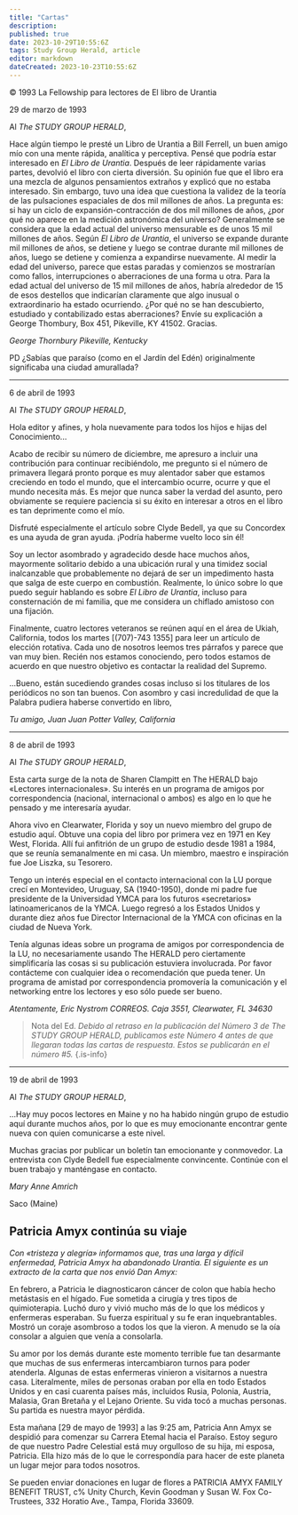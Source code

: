 ```yaml
---
title: "Cartas"
description: 
published: true
date: 2023-10-29T10:55:6Z
tags: Study Group Herald, article
editor: markdown
dateCreated: 2023-10-23T10:55:6Z
---
```


<p class="v-card v-sheet theme--light grey lighten-3 px-2">© 1993 La Fellowship para lectores de El libro de Urantia</p>


29 de marzo de 1993

Al _The STUDY GROUP HERALD_,

Hace algún tiempo le presté un Libro de Urantia a Bill Ferrell, un buen amigo mío con una mente rápida, analítica y perceptiva. Pensé que podría estar interesado en _El Libro de Urantia_. Después de leer rápidamente varias partes, devolvió el libro con cierta diversión. Su opinión fue que el libro era una mezcla de algunos pensamientos extraños y explicó que no estaba interesado. Sin embargo, tuvo una idea que cuestiona la validez de la teoría de las pulsaciones espaciales de dos mil millones de años. La pregunta es: si hay un ciclo de expansión-contracción de dos mil millones de años, ¿por qué no aparece en la medición astronómica del universo? Generalmente se considera que la edad actual del universo mensurable es de unos 15 mil millones de años. Según _El Libro de Urantia_, el universo se expande durante mil millones de años, se detiene y luego se contrae durante mil millones de años, luego se detiene y comienza a expandirse nuevamente. Al medir la edad del universo, parece que estas paradas y comienzos se mostrarían como fallos, interrupciones o aberraciones de una forma u otra. Para la edad actual del universo de 15 mil millones de años, habría alrededor de 15 de esos destellos que indicarían claramente que algo inusual o extraordinario ha estado ocurriendo. ¿Por qué no se han descubierto, estudiado y contabilizado estas aberraciones? Envíe su explicación a George Thombury, Box 451, Pikeville, KY 41502. Gracias.

_George Thornbury_
_Pikeville, Kentucky_

PD ¿Sabías que paraíso (como en el Jardín del Edén) originalmente significaba una ciudad amurallada?

---

6 de abril de 1993

Al _The STUDY GROUP HERALD_,

Hola editor y afines, y hola nuevamente para todos los hijos e hijas del Conocimiento...

Acabo de recibir su número de diciembre, me apresuro a incluir una contribución para continuar recibiéndolo, me pregunto si el número de primavera llegará pronto porque es muy alentador saber que estamos creciendo en todo el mundo, que el intercambio ocurre, ocurre y que el mundo necesita más. Es mejor que nunca saber la verdad del asunto, pero obviamente se requiere paciencia si su éxito en interesar a otros en el libro es tan deprimente como el mío.

Disfruté especialmente el artículo sobre Clyde Bedell, ya que su Concordex es una ayuda de gran ayuda. ¡Podría haberme vuelto loco sin él!

Soy un lector asombrado y agradecido desde hace muchos años, mayormente solitario debido a una ubicación rural y una timidez social inalcanzable que probablemente no dejará de ser un impedimento hasta que salga de este cuerpo en combustión. Realmente, lo único sobre lo que puedo seguir hablando es sobre _El Libro de Urantia_, incluso para consternación de mi familia, que me considera un chiflado amistoso con una fijación.

Finalmente, cuatro lectores veteranos se reúnen aquí en el área de Ukiah, California, todos los martes [(707)-743 1355] para leer un artículo de elección rotativa. Cada uno de nosotros leemos tres párrafos y parece que van muy bien. Recién nos estamos conociendo, pero todos estamos de acuerdo en que nuestro objetivo es contactar la realidad del Supremo.

...Bueno, están sucediendo grandes cosas incluso si los titulares de los periódicos no son tan buenos. Con asombro y casi incredulidad de que la Palabra pudiera haberse convertido en libro,

_Tu amigo, Juan Juan_
_Potter Valley, California_

---

8 de abril de 1993

Al _The STUDY GROUP HERALD_,

Esta carta surge de la nota de Sharen Clampitt en The HERALD bajo «Lectores internacionales». Su interés en un programa de amigos por correspondencia (nacional, internacional o ambos) es algo en lo que he pensado y me interesaría ayudar.

Ahora vivo en Clearwater, Florida y soy un nuevo miembro del grupo de estudio aquí. Obtuve una copia del libro por primera vez en 1971 en Key West, Florida. Allí fui anfitrión de un grupo de estudio desde 1981 a 1984, que se reunía semanalmente en mi casa. Un miembro, maestro e inspiración fue Joe Liszka, su Tesorero.

Tengo un interés especial en el contacto internacional con la LU porque crecí en Montevideo, Uruguay, SA (1940-1950), donde mi padre fue presidente de la Universidad YMCA para los futuros «secretarios» latinoamericanos de la YMCA. Luego regresó a los Estados Unidos y durante diez años fue Director Internacional de la YMCA con oficinas en la ciudad de Nueva York.

Tenía algunas ideas sobre un programa de amigos por correspondencia de la LU, no necesariamente usando The HERALD pero ciertamente simplificaría las cosas si su publicación estuviera involucrada. Por favor contácteme con cualquier idea o recomendación que pueda tener. Un programa de amistad por correspondencia promovería la comunicación y el networking entre los lectores y eso sólo puede ser bueno.

_Atentamente, Eric Nystrom_
_CORREOS. Caja 3551, Clearwater, FL 34630_

> Nota del Ed. _Debido al retraso en la publicación del Número 3 de The STUDY GROUP HERALD, publicamos este Número 4 antes de que llegaran todas las cartas de respuesta. Estos se publicarán en el número \#5._
{.is-info}

---

19 de abril de 1993

Al _The STUDY GROUP HERALD_,

...Hay muy pocos lectores en Maine y no ha habido ningún grupo de estudio aquí durante muchos años, por lo que es muy emocionante encontrar gente nueva con quien comunicarse a este nivel.

Muchas gracias por publicar un boletín tan emocionante y conmovedor. La entrevista con Clyde Bedell fue especialmente convincente. Continúe con el buen trabajo y manténgase en contacto. 

_Mary Anne Amrich_

Saco (Maine)

## Patricia Amyx continúa su viaje

_Con «tristeza y alegría» informamos que, tras una larga y difícil enfermedad, Patricia Amyx ha abandonado Urantia. El siguiente es un extracto de la carta que nos envió Dan Amyx:_

En febrero, a Patricia le diagnosticaron cáncer de colon que había hecho metástasis en el hígado. Fue sometida a cirugía y tres tipos de quimioterapia. Luchó duro y vivió mucho más de lo que los médicos y enfermeras esperaban. Su fuerza espiritual y su fe eran inquebrantables. Mostró un coraje asombroso a todos los que la vieron. A menudo se la oía consolar a alguien que venía a consolarla.

Su amor por los demás durante este momento terrible fue tan desarmante que muchas de sus enfermeras intercambiaron turnos para poder atenderla. Algunas de estas enfermeras vinieron a visitarnos a nuestra casa. Literalmente, miles de personas oraban por ella en todo Estados Unidos y en casi cuarenta países más, incluidos Rusia, Polonia, Austria, Malasia, Gran Bretaña y el Lejano Oriente. Su vida tocó a muchas personas. Su partida es nuestra mayor pérdida.

Esta mañana [29 de mayo de 1993] a las 9:25 am, Patricia Ann Amyx se despidió para comenzar su Carrera Etemal hacia el Paraíso. Estoy seguro de que nuestro Padre Celestial está muy orgulloso de su hija, mi esposa, Patricia. Ella hizo más de lo que le correspondía para hacer de este planeta un lugar mejor para todos nosotros.

Se pueden enviar donaciones en lugar de flores a PATRICIA AMYX FAMILY BENEFIT TRUST, c\% Unity Church, Kevin Goodman y Susan W. Fox Co-Trustees, 332 Horatio Ave., Tampa, Florida 33609.

